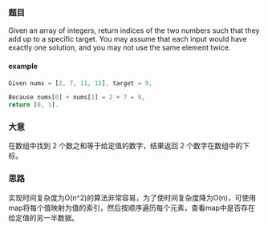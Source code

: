 ### 题目
Given an array of integers, return indices of the two numbers such that they add up to a specific target.
You may assume that each input would have exactly one solution, and you may not use the same element twice.
#### example
```javascript
Given nums = [2, 7, 11, 15], target = 9,

Because nums[0] + nums[1] = 2 + 7 = 9,
return [0, 1].
```

### 大意
在数组中找到 2 个数之和等于给定值的数字，结果返回 2 个数字在数组中的下标。

### 思路
实现时间复杂度为O(n^2)的算法非常容易，为了使时间复杂度降为O(n)，可使用map将每个值映射为值的索引，然后按顺序遍历每个元素，查看map中是否存在给定值的另一半数据。
